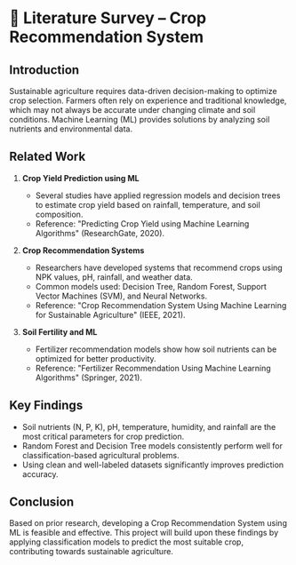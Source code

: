# 📖 Literature Survey – Crop Recommendation System

## Introduction
Sustainable agriculture requires data-driven decision-making to optimize crop selection. Farmers often rely on experience and traditional knowledge, which may not always be accurate under changing climate and soil conditions. Machine Learning (ML) provides solutions by analyzing soil nutrients and environmental data.

## Related Work
1. **Crop Yield Prediction using ML**
   - Several studies have applied regression models and decision trees to estimate crop yield based on rainfall, temperature, and soil composition.
   - Reference: "Predicting Crop Yield using Machine Learning Algorithms" (ResearchGate, 2020).

2. **Crop Recommendation Systems**
   - Researchers have developed systems that recommend crops using NPK values, pH, rainfall, and weather data.
   - Common models used: Decision Tree, Random Forest, Support Vector Machines (SVM), and Neural Networks.
   - Reference: "Crop Recommendation System Using Machine Learning for Sustainable Agriculture" (IEEE, 2021).

3. **Soil Fertility and ML**
   - Fertilizer recommendation models show how soil nutrients can be optimized for better productivity.
   - Reference: "Fertilizer Recommendation Using Machine Learning Algorithms" (Springer, 2021).

## Key Findings
- Soil nutrients (N, P, K), pH, temperature, humidity, and rainfall are the most critical parameters for crop prediction.
- Random Forest and Decision Tree models consistently perform well for classification-based agricultural problems.
- Using clean and well-labeled datasets significantly improves prediction accuracy.

## Conclusion
Based on prior research, developing a Crop Recommendation System using ML is feasible and effective. This project will build upon these findings by applying classification models to predict the most suitable crop, contributing towards sustainable agriculture.
